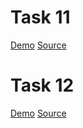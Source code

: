 # Task 11
[Demo](https://alenakuznetsova.github.io/html5-form/)
[Source](https://github.com/kottans-frontend-2018/assignments_alenakuznetsova/tree/task_11)

# Task 12
[Demo](https://alenakuznetsova.github.io/html5-form/)
[Source](https://github.com/kottans-frontend-2018/assignments_alenakuznetsova/tree/task_12)

